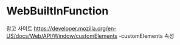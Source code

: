 # WebBuiltInFunction

참고 사이트
https://developer.mozilla.org/en-US/docs/Web/API/Window/customElements -customElements 속성
